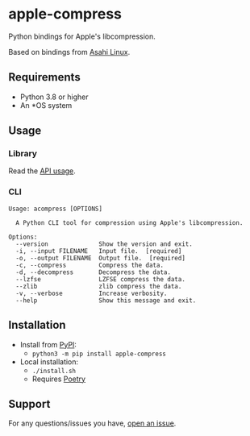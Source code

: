# apple-compress
Python bindings for Apple's libcompression.

Based on bindings from [Asahi Linux](https://github.com/AsahiLinux/asahi-installer/blob/8bbbb8ca5a347d99b243e10f24358573f1587df0/asahi_firmware/img4.py#L17-L27).

## Requirements
- Python 3.8 or higher
- An *OS system

## Usage
### Library
Read the [API usage](https://github.com/m1stadev/apple-compress/wiki/API-Usage).

### CLI
```
Usage: acompress [OPTIONS]

  A Python CLI tool for compression using Apple's libcompression.

Options:
  --version              Show the version and exit.
  -i, --input FILENAME   Input file.  [required]
  -o, --output FILENAME  Output file.  [required]
  -c, --compress         Compress the data.
  -d, --decompress       Decompress the data.
  --lzfse                LZFSE compress the data.
  --zlib                 zlib compress the data.
  -v, --verbose          Increase verbosity.
  --help                 Show this message and exit.
```

## Installation
- Install from [PyPI](https://pypi.org/project/apple-compress/):
    - ```python3 -m pip install apple-compress```
- Local installation:
    - `./install.sh`
    - Requires [Poetry](https://python-poetry.org)

## Support
For any questions/issues you have, [open an issue](https://github.com/m1stadev/apple-compress/issues).